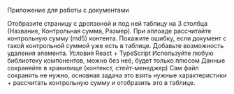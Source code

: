 Приложение для работы с документами

Отобразите страницу с дропзоной и под ней таблицу на 3 столбца (Название, Контрольная сумма, Размер). При аплоаде рассчитайте контрольную сумму (md5) контента. Покажите ошибку, если документ с такой контрольной суммой уже есть в таблице. Добавьте возможность удаления элемента.
Условия
React + TypeScript
Используйте любую библиотеку компонентов, можно без неё, будет только плюсом
Данные сохраняйте в хранилище (контекст, стейт-менеджер)
Сам файл сохранять не нужно, основная задача это взять нужные характеристики + рассчитать контрольную сумму и отобразить это в таблице.
